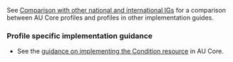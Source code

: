 See [Comparison with other national and international IGs](comparison.html) for a comparison between AU Core profiles and profiles in other implementation guides.

### Profile specific implementation guidance
- See the [guidance on implementing the Condition resource](https://build.fhir.org/ig/hl7au/au-fhir-core/StructureDefinition-au-core-condition.html#profile-specific-implementation-guidance) in AU Core.
